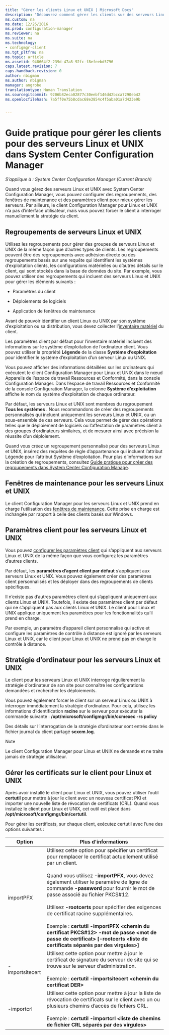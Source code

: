 ```yaml
---
title: "Gérer les clients Linux et UNIX | Microsoft Docs"
description: "Découvrez comment gérer les clients sur des serveurs Linux et UNIX dans System Center Configuration Manager."
ms.custom: na
ms.date: 12/26/2016
ms.prod: configuration-manager
ms.reviewer: na
ms.suite: na
ms.technology:
- configmgr-client
ms.tgt_pltfrm: na
ms.topic: article
ms.assetid: 948664f2-239d-47a8-92fc-f8efeebd5796
caps.latest.revision: 7
caps.handback.revision: 0
author: nbigman
ms.author: nbigman
manager: angrobe
translationtype: Human Translation
ms.sourcegitcommit: 9206b82eca02877c30eebf146d42bcca7290eb42
ms.openlocfilehash: 7a5ff0e75b8cdac68e3854c4f5aba01a7d423e9b


---
```

# <a name="how-to-manage-clients-for-linux-and-unix-servers-in-system-center-configuration-manager"></a>Guide pratique pour gérer les clients pour des serveurs Linux et UNIX dans System Center Configuration Manager

*S’applique à : System Center Configuration Manager (Current Branch)*

Quand vous gérez des serveurs Linux et UNIX avec System Center Configuration Manager, vous pouvez configurer des regroupements, des fenêtres de maintenance et des paramètres client pour mieux gérer les serveurs. Par ailleurs, le client Configuration Manager pour Linux et UNIX n’a pas d’interface utilisateur, mais vous pouvez forcer le client à interroger manuellement la stratégie du client.

##  <a name="a-namebkmkcollectionsforlnua-collections-of-linux-and-unix-servers"></a><a name="BKMK_CollectionsforLnU"></a> Regroupements de serveurs Linux et UNIX  
 Utilisez les regroupements pour gérer des groupes de serveurs Linux et UNIX de la même façon que d’autres types de clients. Les regroupements peuvent être des regroupements avec adhésion directe ou des regroupements basés sur une requête qui identifient les systèmes d’exploitation clients, les configurations matérielles ou d’autres détails sur le client, qui sont stockés dans la base de données du site. Par exemple, vous pouvez utiliser des regroupements qui incluent des serveurs Linux et UNIX pour gérer les éléments suivants :  

-   Paramètres du client  

-   Déploiements de logiciels  

-   Application de fenêtres de maintenance  

 Avant de pouvoir identifier un client Linux ou UNIX par son système d’exploitation ou sa distribution, vous devez collecter l’[inventaire matériel](../../../core/clients/manage/inventory/hardware-inventory-for-linux-and-unix.md) du client.  

 Les paramètres client par défaut pour l’inventaire matériel incluent des informations sur le système d’exploitation de l’ordinateur client. Vous pouvez utiliser la propriété **Légende** de la classe **Système d’exploitation** pour identifier le système d’exploitation d’un serveur Linux ou UNIX.  

 Vous pouvez afficher des informations détaillées sur les ordinateurs qui exécutent le client Configuration Manager pour Linux et UNIX dans le nœud Appareils de l’espace de travail Ressources et Conformité, dans la console Configuration Manager. Dans l’espace de travail Ressources et Conformité de la console Configuration Manager, la colonne **Système d’exploitation** affiche le nom du système d’exploitation de chaque ordinateur.  

 Par défaut, les serveurs Linux et UNIX sont membres du regroupement **Tous les systèmes** . Nous recommandons de créer des regroupements personnalisés qui incluent uniquement les serveurs Linux et UNIX, ou un sous-ensemble de ces serveurs. Cela vous permet de gérer des opérations telles que le déploiement de logiciels ou l’affectation de paramètres client à des groupes d’ordinateurs similaires, et de mesurer ainsi avec précision la réussite d’un déploiement.   

 Quand vous créez un regroupement personnalisé pour des serveurs Linux et UNIX, insérez des requêtes de règle d’appartenance qui incluent l’attribut Légende pour l’attribut Système d’exploitation. Pour plus d’informations sur la création de regroupements, consultez [Guide pratique pour créer des regroupements dans System Center Configuration Manage](../../../core/clients/manage/collections/create-collections.md).  

##  <a name="a-namebkmkmaintenancewindowsforlnua-maintenance-windows-for-linux-and-unix-servers"></a><a name="BKMK_MaintenanceWindowsforLnU"></a> Fenêtres de maintenance pour les serveurs Linux et UNIX  
 Le client Configuration Manager pour les serveurs Linux et UNIX prend en charge l’utilisation des [fenêtres de maintenance](../../../core/clients/manage/collections/use-maintenance-windows.md). Cette prise en charge est inchangée par rapport à celle des clients basés sur Windows.  

##  <a name="a-namebkmkclientsettingsforlnua-client-settings-for-linux-and-unix-servers"></a><a name="BKMK_ClientSettingsforLnU"></a> Paramètres client pour les serveurs Linux et UNIX  
 Vous pouvez [configurer les paramètres client](../../../core/clients/deploy/configure-client-settings.md) qui s’appliquent aux serveurs Linux et UNIX de la même façon que vous configurez les paramètres d’autres clients.  

 Par défaut, les **paramètres d’agent client par défaut** s’appliquent aux serveurs Linux et UNIX. Vous pouvez également créer des paramètres client personnalisés et les déployer dans des regroupements de clients spécifiques.  

 Il n’existe pas d’autres paramètres client qui s’appliquent uniquement aux clients Linux et UNIX. Toutefois, il existe des paramètres client par défaut qui ne s’appliquent pas aux clients Linux et UNIX. Le client pour Linux et UNIX applique uniquement les paramètres pour les fonctionnalités qu’il prend en charge.  

 Par exemple, un paramètre d’appareil client personnalisé qui active et configure les paramètres de contrôle à distance est ignoré par les serveurs Linux et UNIX, car le client pour Linux et UNIX ne prend pas en charge le contrôle à distance.  

##  <a name="a-namebkmkpolicyforlnua-computer-policy-for-linux-and-unix-servers"></a><a name="BKMK_PolicyforLnU"></a> Stratégie d’ordinateur pour les serveurs Linux et UNIX  
 Le client pour les serveurs Linux et UNIX interroge régulièrement la stratégie d’ordinateur de son site pour connaître les configurations demandées et rechercher les déploiements.  

 Vous pouvez également forcer le client sur un serveur Linux ou UNIX à interroger immédiatement la stratégie d’ordinateur. Pour cela, utilisez les informations d’identification **racine** sur le serveur pour exécuter la commande suivante : **/opt/microsoft/configmgr/bin/ccmexec -rs policy**  

 Des détails sur l’interrogation de la stratégie d’ordinateur sont entrés dans le fichier journal du client partagé **scxcm.log**.  

> [!NOTE]  
>  Le client Configuration Manager pour Linux et UNIX ne demande et ne traite jamais de stratégie utilisateur.  

##  <a name="a-namebkmkmanagelinuxcertsa-how-to-manage-certificates-on-the-client-for-linux-and-unix"></a><a name="BKMK_ManageLinuxCerts"></a> Gérer les certificats sur le client pour Linux et UNIX  
 Après avoir installé le client pour Linux et UNIX, vous pouvez utiliser l’outil **certutil** pour mettre à jour le client avec un nouveau certificat PKI et importer une nouvelle liste de révocation de certificats (CRL). Quand vous installez le client pour Linux et UNIX, cet outil est placé dans **/opt/microsoft/configmgr/bin/certutil**. 

 Pour gérer les certificats, sur chaque client, exécutez certutil avec l’une des options suivantes :  

|Option|Plus d'informations|  
|------------|----------------------|  
|importPFX|Utilisez cette option pour spécifier un certificat pour remplacer le certificat actuellement utilisé par un client.<br /><br /> Quand vous utilisez **-importPFX**, vous devez également utiliser le paramètre de ligne de commande **-password** pour fournir le mot de passe associé au fichier PKCS#12.<br /><br /> Utilisez **-rootcerts** pour spécifier des exigences de certificat racine supplémentaires.<br /><br /> Exemple : **certutil -importPFX &lt;chemin du certificat PKCS#12> -mot de passe &lt;mot de passe de certificat\> [-rootcerts &lt;liste de certificats séparés par des virgules>]**|  
|-importsitecert|Utilisez cette option pour mettre à jour le certificat de signature du serveur de site qui se trouve sur le serveur d’administration.<br /><br /> Exemple : **certutil -importsitecert &lt;chemin du certificat DER\>**|  
|-importcrl|Utilisez cette option pour mettre à jour la liste de révocation de certificats sur le client avec un ou plusieurs chemins d’accès de fichiers CRL.<br /><br /> Exemple : **certutil -importcrl &lt;liste de chemins de fichier CRL séparés par des virgules\>**|  



<!--HONumber=Dec16_HO5-->


